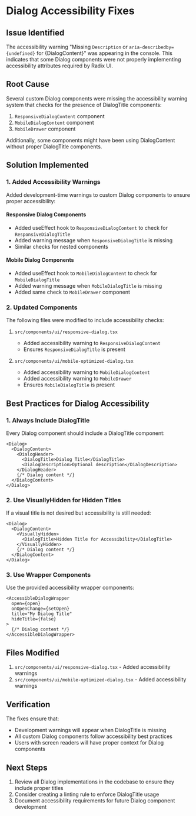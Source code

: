 # Dialog Accessibility Fixes

## Issue Identified
The accessibility warning "Missing `Description` or `aria-describedby={undefined}` for {DialogContent}" was appearing in the console. This indicates that some Dialog components were not properly implementing accessibility attributes required by Radix UI.

## Root Cause
Several custom Dialog components were missing the accessibility warning system that checks for the presence of DialogTitle components:
1. `ResponsiveDialogContent` component
2. `MobileDialogContent` component
3. `MobileDrawer` component

Additionally, some components might have been using DialogContent without proper DialogTitle components.

## Solution Implemented

### 1. Added Accessibility Warnings
Added development-time warnings to custom Dialog components to ensure proper accessibility:

#### Responsive Dialog Components
- Added useEffect hook to `ResponsiveDialogContent` to check for `ResponsiveDialogTitle`
- Added warning message when `ResponsiveDialogTitle` is missing
- Similar checks for nested components

#### Mobile Dialog Components
- Added useEffect hook to `MobileDialogContent` to check for `MobileDialogTitle`
- Added warning message when `MobileDialogTitle` is missing
- Added same check to `MobileDrawer` component

### 2. Updated Components
The following files were modified to include accessibility checks:

1. `src/components/ui/responsive-dialog.tsx`
   - Added accessibility warning to `ResponsiveDialogContent`
   - Ensures `ResponsiveDialogTitle` is present

2. `src/components/ui/mobile-optimized-dialog.tsx`
   - Added accessibility warning to `MobileDialogContent`
   - Added accessibility warning to `MobileDrawer`
   - Ensures `MobileDialogTitle` is present

## Best Practices for Dialog Accessibility

### 1. Always Include DialogTitle
Every Dialog component should include a DialogTitle component:
```tsx
<Dialog>
  <DialogContent>
    <DialogHeader>
      <DialogTitle>Dialog Title</DialogTitle>
      <DialogDescription>Optional description</DialogDescription>
    </DialogHeader>
    {/* Dialog content */}
  </DialogContent>
</Dialog>
```

### 2. Use VisuallyHidden for Hidden Titles
If a visual title is not desired but accessibility is still needed:
```tsx
<Dialog>
  <DialogContent>
    <VisuallyHidden>
      <DialogTitle>Hidden Title for Accessibility</DialogTitle>
    </VisuallyHidden>
    {/* Dialog content */}
  </DialogContent>
</Dialog>
```

### 3. Use Wrapper Components
Use the provided accessibility wrapper components:
```tsx
<AccessibleDialogWrapper
  open={open}
  onOpenChange={setOpen}
  title="My Dialog Title"
  hideTitle={false}
>
  {/* Dialog content */}
</AccessibleDialogWrapper>
```

## Files Modified
1. `src/components/ui/responsive-dialog.tsx` - Added accessibility warnings
2. `src/components/ui/mobile-optimized-dialog.tsx` - Added accessibility warnings

## Verification
The fixes ensure that:
- Development warnings will appear when DialogTitle is missing
- All custom Dialog components follow accessibility best practices
- Users with screen readers will have proper context for Dialog components

## Next Steps
1. Review all Dialog implementations in the codebase to ensure they include proper titles
2. Consider creating a linting rule to enforce DialogTitle usage
3. Document accessibility requirements for future Dialog component development